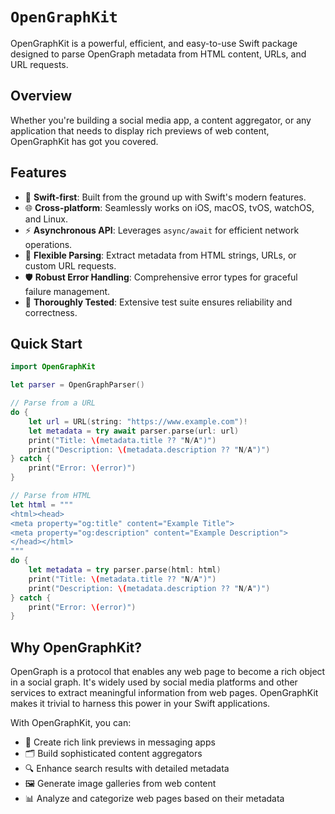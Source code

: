 # ``OpenGraphKit``

OpenGraphKit is a powerful, efficient, and easy-to-use Swift package designed to parse OpenGraph metadata from HTML content, URLs, and URL requests.

## Overview

Whether you're building a social media app, a content aggregator, or any application that needs to display rich previews of web content, OpenGraphKit has got you covered.

## Features

- 🚀 **Swift-first**: Built from the ground up with Swift's modern features.
- 🌐 **Cross-platform**: Seamlessly works on iOS, macOS, tvOS, watchOS, and Linux.
- ⚡️ **Asynchronous API**: Leverages `async/await` for efficient network operations.
- 🧩 **Flexible Parsing**: Extract metadata from HTML strings, URLs, or custom URL requests.
- 🛡 **Robust Error Handling**: Comprehensive error types for graceful failure management.
- 🧪 **Thoroughly Tested**: Extensive test suite ensures reliability and correctness.

## Quick Start

```swift
import OpenGraphKit

let parser = OpenGraphParser()

// Parse from a URL
do {
    let url = URL(string: "https://www.example.com")!
    let metadata = try await parser.parse(url: url)
    print("Title: \(metadata.title ?? "N/A")")
    print("Description: \(metadata.description ?? "N/A")")
} catch {
    print("Error: \(error)")
}

// Parse from HTML
let html = """
<html><head>
<meta property="og:title" content="Example Title">
<meta property="og:description" content="Example Description">
</head></html>
"""
do {
    let metadata = try parser.parse(html: html)
    print("Title: \(metadata.title ?? "N/A")")
    print("Description: \(metadata.description ?? "N/A")")
} catch {
    print("Error: \(error)")
}
```

## Why OpenGraphKit?

OpenGraph is a protocol that enables any web page to become a rich object in a social graph. It's widely used by social media platforms and other services to extract meaningful information from web pages. OpenGraphKit makes it trivial to harness this power in your Swift applications.

With OpenGraphKit, you can:

- 📱 Create rich link previews in messaging apps
- 🗂 Build sophisticated content aggregators
- 🔍 Enhance search results with detailed metadata
- 🖼 Generate image galleries from web content
- 📊 Analyze and categorize web pages based on their metadata

<!--## Diving Deeper-->
<!---->
<!--Explore our comprehensive documentation to learn more about:-->
<!---->
<!--- [OpenGraphParser](OpenGraphParser.md): The core class for all your parsing needs.-->
<!--- [OpenGraphMetadata](OpenGraphMetadata.md): Understanding the structure of parsed metadata.-->
